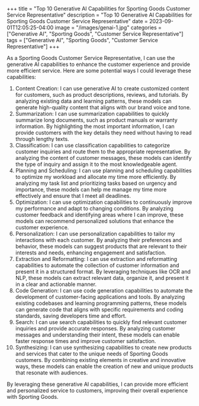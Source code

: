 +++
title = "Top 10 Generative AI Capabilities for Sporting Goods Customer Service Representative"
description = "Top 10 Generative AI Capabilities for Sporting Goods Customer Service Representative"
date = 2023-09-01T12:05:25-04:00
image = "/images/genai-1.jpg"
categories = ["Generative AI", "Sporting Goods", "Customer Service Representative"]
tags = ["Generative AI", "Sporting Goods", "Customer Service Representative"]
+++

As a Sporting Goods Customer Service Representative, I can use the generative AI capabilities to enhance the customer experience and provide more efficient service. Here are some potential ways I could leverage these capabilities:

1. Content Creation: I can use generative AI to create customized content for customers, such as product descriptions, reviews, and tutorials. By analyzing existing data and learning patterns, these models can generate high-quality content that aligns with our brand voice and tone.
2. Summarization: I can use summarization capabilities to quickly summarize long documents, such as product manuals or warranty information. By highlighting the most important information, I can provide customers with the key details they need without having to read through lengthy texts.
3. Classification: I can use classification capabilities to categorize customer inquiries and route them to the appropriate representative. By analyzing the content of customer messages, these models can identify the type of inquiry and assign it to the most knowledgeable agent.
4. Planning and Scheduling: I can use planning and scheduling capabilities to optimize my workload and allocate my time more efficiently. By analyzing my task list and prioritizing tasks based on urgency and importance, these models can help me manage my time more effectively and ensure that I meet all deadlines.
5. Optimization: I can use optimization capabilities to continuously improve my performance and adapt to changing conditions. By analyzing customer feedback and identifying areas where I can improve, these models can recommend personalized solutions that enhance the customer experience.
6. Personalization: I can use personalization capabilities to tailor my interactions with each customer. By analyzing their preferences and behavior, these models can suggest products that are relevant to their interests and needs, enhancing engagement and satisfaction.
7. Extraction and Reformatting: I can use extraction and reformatting capabilities to automate the collection of customer information and present it in a structured format. By leveraging techniques like OCR and NLP, these models can extract relevant data, organize it, and present it in a clear and actionable manner.
8. Code Generation: I can use code generation capabilities to automate the development of customer-facing applications and tools. By analyzing existing codebases and learning programming patterns, these models can generate code that aligns with specific requirements and coding standards, saving developers time and effort.
9. Search: I can use search capabilities to quickly find relevant customer inquiries and provide accurate responses. By analyzing customer messages and understanding their intent, these models can enable faster response times and improve customer satisfaction.
10. Synthesizing: I can use synthesizing capabilities to create new products and services that cater to the unique needs of Sporting Goods customers. By combining existing elements in creative and innovative ways, these models can enable the creation of new and unique products that resonate with audiences.

By leveraging these generative AI capabilities, I can provide more efficient and personalized service to customers, improving their overall experience with Sporting Goods.